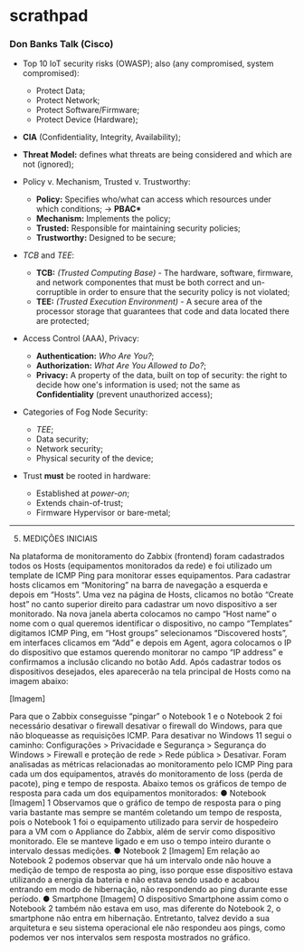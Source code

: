 # scrathpad

### Don Banks Talk (Cisco)

- Top 10 IoT security risks (OWASP); also (any compromised, system compromised):
    - Protect Data;
    - Protect Network;
    - Protect Software/Firmware;
    - Protect Device (Hardware);

- **CIA** (Confidentiality, Integrity, Availability);

- **Threat Model:** defines what threats are being considered and which are not (ignored);

- Policy v. Mechanism, Trusted v. Trustworthy:
    - **Policy:** Specifies who/what can access which resources  under which conditions; -> **PBAC\***
    - **Mechanism:** Implements the policy;
    - **Trusted:** Responsible for maintaining security policies;
    - **Trustworthy:** Designed to be secure;

- _TCB_ and _TEE_:
    - **TCB:** _(Trusted Computing Base)_ - The hardware, software, firmware, and network componentes that must be both correct and un-corruptible in
      order to ensure that the security policy is not violated;
    - **TEE:** _(Trusted Execution Environment)_ - A secure area of the processor storage that guarantees that code
    and data located there are protected;

- Access Control (AAA), Privacy:
    - **Authentication:** _Who Are You?_;
    - **Authorization:** _What Are You Allowed to Do?_;
    - **Privacy:** A property of the data, built on top of security: the right to decide how one's information is used;
      not the same as **Confidentiality** (prevent unauthorized access);

- Categories of Fog Node Security:
    - _TEE_;
    - Data security;
    - Network security;
    - Physical security of the device;

- Trust **must** be rooted in hardware:
    - Established at _power-on_;
    - Extends chain-of-trust;
    - Firmware Hypervisor or bare-metal;

---

5. MEDIÇÕES INICIAIS

Na plataforma de monitoramento do Zabbix (frontend) foram cadastrados todos os Hosts (equipamentos monitorados da rede) e foi utilizado um template de ICMP Ping para monitorar esses equipamentos. Para cadastrar hosts clicamos em “Monitoring” na barra de navegação a esquerda e depois em “Hosts”. Uma vez na página de Hosts, clicamos no botão “Create host” no canto superior direito para cadastrar um novo dispositivo a ser monitorado. Na nova janela aberta colocamos no campo “Host name” o nome com o qual queremos identificar o dispositivo, no campo “Templates” digitamos ICMP Ping, em “Host groups” selecionamos “Discovered hosts”, em interfaces clicamos em “Add” e depois em Agent, agora colocamos o IP do dispositivo que estamos querendo monitorar no campo “IP address” e confirmamos a inclusão clicando no botão Add. Após cadastrar todos os dispositivos desejados, eles aparecerão na tela principal de Hosts como na imagem abaixo:

[Imagem]

Para que o Zabbix conseguisse “pingar” o Notebook 1 e o Notebook 2 foi necessário desativar o firewall desativar o firewall do Windows, para que não bloqueasse as requisições ICMP. Para desativar no Windows 11 segui o caminho: Configurações > Privacidade e Segurança > Segurança do Windows > Firewall e proteção de rede > Rede pública > Desativar. Foram analisadas as métricas relacionadas ao monitoramento pelo ICMP Ping para cada um dos equipamentos, através do monitoramento de loss (perda de pacote), ping e tempo de resposta. Abaixo temos os gráficos de tempo de resposta para cada um dos equipamentos monitorados: 
● Notebook 
[Imagem]
1 Observamos que o gráfico de tempo de resposta para o ping varia bastante mas sempre se mantém coletando um tempo de resposta, pois o Notebook 1 foi o equipamento utilizado para servir de hospedeiro para a VM com o Appliance do Zabbix, além de servir como dispositivo monitorado. Ele se manteve ligado e em uso o tempo inteiro durante o intervalo dessas medições. 
● Notebook 2
[Imagem]
Em relação ao Notebook 2 podemos observar que há um intervalo onde não houve a medição de tempo de resposta ao ping, isso porque esse dispositivo estava utilizando a energia da bateria e não estava sendo usado e acabou entrando em modo de hibernação, não respondendo ao ping durante esse período. 
● Smartphone
[Imagem]
O dispositivo Smartphone assim como o Notebook 2 também não estava em uso, mas diferente do Notebook 2, o smartphone não entra em hibernação. Entretanto, talvez devido a sua arquitetura e seu sistema operacional ele não respondeu aos pings, como podemos ver nos intervalos sem resposta mostrados no gráfico.
